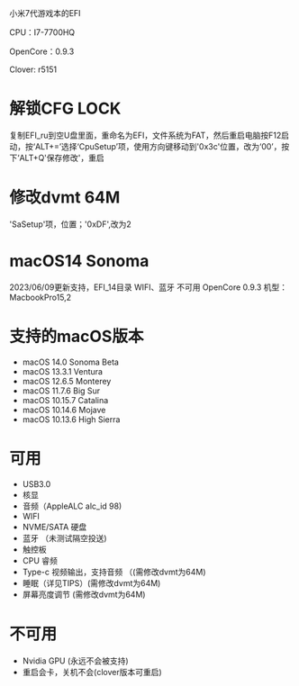 小米7代游戏本的EFI

CPU：I7-7700HQ

OpenCore：0.9.3

Clover: r5151

# 解锁CFG LOCK
复制EFI_ru到空U盘里面，重命名为EFI，文件系统为FAT，然后重启电脑按F12启动，按‘ALT+=’选择‘CpuSetup’项，使用方向键移动到'0x3c'位置，改为‘00’，按下‘ALT+Q'保存修改'，重启

# 修改dvmt 64M
'SaSetup'项，位置；'0xDF',改为2

# macOS14 Sonoma
2023/06/09更新支持，EFI_14目录
WIFI、蓝牙 不可用
OpenCore 0.9.3
机型：MacbookPro15,2

# 支持的macOS版本
* macOS 14.0 Sonoma Beta
* macOS 13.3.1 Ventura
* macOS 12.6.5 Monterey
* macOS 11.7.6 Big Sur
* macOS 10.15.7 Catalina
* macOS 10.14.6 Mojave
* macOS 10.13.6 High Sierra

# 可用
* USB3.0
* 核显
* 音频（AppleALC alc_id 98)
* WIFI
* NVME/SATA 硬盘
* 蓝牙 （未测试隔空投送)
* 触控板
* CPU 睿频
* Type-c 视频输出，支持音频 （(需修改dvmt为64M)
* 睡眠（详见TIPS）(需修改dvmt为64M)
* 屏幕亮度调节 (需修改dvmt为64M)

# 不可用
* Nvidia GPU (永远不会被支持)
* 重启会卡，关机不会(clover版本可重启)


